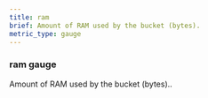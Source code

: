 ```yaml
---
title: ram
brief: Amount of RAM used by the bucket (bytes).
metric_type: gauge
---
```

### ram gauge

Amount of RAM used by the bucket (bytes)..
